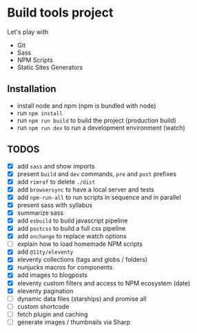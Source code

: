 # Build tools project

Let's play with

- Git
- Sass
- NPM Scripts
- Static Sites Generators

## Installation

- install node and npm (npm is bundled with node)
- run `npm install`
- run `npm run build` to build the project (production build)
- run `npm run dev` to run a development environment (watch)

## TODOS

- [x] add `sass` and show imports
- [x] present `build` and `dev` commands, `pre` and `post` prefixes
- [x] add `rimraf` to delete `./dist`
- [x] add `browsersync` to have a local server and tests
- [x] add `npm-run-all` to run scripts in sequence and in parallel
- [x] present sass with syllabus
- [x] summarize sass
- [x] add `esbuild` to build javascript pipeline
- [x] add `postcss` to build a full css pipeline
- [x] add `onchange` to replace watch options
- [ ] explain how to load homemade NPM scripts
- [x] add `@11ty/eleventy`
- [x] eleventy collections (tags and globs / folders)
- [x] nunjucks macros for components
- [x] add images to blogposts
- [x] eleventy custom filters and access to NPM ecosystem (date)
- [x] eleventy pagination
- [ ] dynamic data files (starships) and promise all
- [ ] custom shortcode
- [ ] fetch plugin and caching
- [ ] generate images / thumbnails via Sharp
